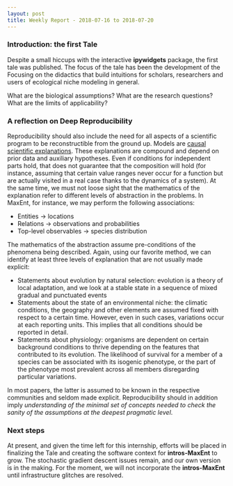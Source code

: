 ```yaml
---
layout: post
title: Weekly Report - 2018-07-16 to 2018-07-20
---
```


### Introduction: the first Tale

Despite a small hiccups with the interactive **ipywidgets** package, the first tale was published. The focus of the tale has been the development of the
Focusing on the didactics that build intuitions for scholars, researchers and users of ecological niche modeling in general.

What are the biological assumptions?
What are the research questions?
What are the limits of applicability?

### A reflection on Deep Reproducibility

Reproducibility should also include the need for all aspects of a scientific program to be reconstructible from the ground up. Models are [causal scientific explanations](https://books.google.com/books?hl=en&lr=&id=2ug9DwAAQBAJ&oi=fnd&pg=PR9&dq=wesley+salmon+scientific+explanation&ots=a4zVCJ7JxC&sig=03Kudlx7OlnpTtoasfc7memnnoU#v=onepage&q=wesley%20salmon%20scientific%20explanation&f=false). These explanations are compound and depend on prior data and auxiliary hypotheses. Even if conditions for independent parts hold, that does not guarantee that the composition will hold (for instance, assuming that certain value ranges never occur for a function but are actually visited in a real case thanks to the dynamics of a system). At the same time, we must not loose sight that the mathematics of the explanation refer to different levels of abstraction in the problems. In MaxEnt, for instance, we may perform the following associations:

- Entities -> locations
- Relations -> observations and probabilities
- Top-level observables -> species distribution

The mathematics of the abstraction assume pre-conditions of the phenomena being described. Again, using our favorite method, we can identify at least three levels of explanation that are not usually made explicit:

- Statements about evolution by natural selection: evolution is a theory of local adaptation, and we look at a stable state in a sequence of mixed gradual and punctuated events
- Statements about the state of an environmental niche: the climatic conditions, the geography and other elements are assumed fixed with respect to a certain time. However, even in such cases, variations occur at each reporting units. This implies that all conditions should be reported in detail.
- Statements about physiology: organisms are dependent on certain background conditions to thrive depending on the features that contributed to its evolution. The likelihood of survival for a member of a species can be associated with its isogenic phenotype, or the part of the phenotype most prevalent across all members disregarding particular variations.

In most papers, the latter is assumed to be known in the respective communities and seldom made explicit. Reproducibility should in addition imply *understanding of the minimal set of concepts needed to check the sanity of the assumptions at the deepest pragmatic level*.

### Next steps

At present, and given the time left for this internship, efforts will be placed in finalizing the Tale and creating the software context for **intros-MaxEnt** to grow. The stochastic gradient descent issues remain, and our own version is in the making. For the moment, we will not incorporate the **intros-MaxEnt** until infrastructure glitches are resolved.
